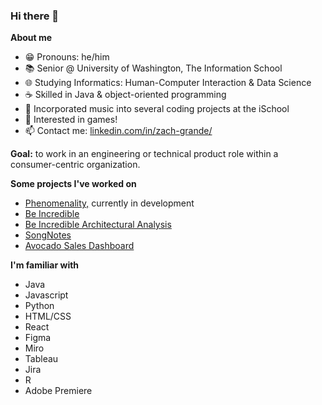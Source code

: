 ### Hi there 👋

**About me**
- 😁 Pronouns: he/him
- 📚 Senior @ University of Washington, The Information School
- 🌐 Studying Informatics: Human-Computer Interaction & Data Science
- ☕ Skilled in Java & object-oriented programming
- 🎹 Incorporated music into several coding projects at the iSchool
- 👾 Interested in games!
- 📫 Contact me: [linkedin.com/in/zach-grande/](https://www.linkedin.com/in/zach-grande/)

**Goal:** to work in an engineering or technical product role within a consumer-centric organization.

**Some projects I've worked on**
- [Phenomenality,](https://phenomenality-bdf65.web.app/) currently in development
- [Be Incredible](https://uw-info442-au21.github.io/group4-in4matix/)
- [Be Incredible Architectural Analysis](https://zachgrande.github.io/info474-react-parcel-template/)
- [SongNotes](https://info-340-project-2-6e95f.firebaseapp.com/)
- [Avocado Sales Dashboard](https://zachgrande.github.io/info474-react-parcel-template/)

**I'm familiar with**
- Java
- Javascript
- Python
- HTML/CSS
- React
- Figma
- Miro
- Tableau
- Jira
- R
- Adobe Premiere
